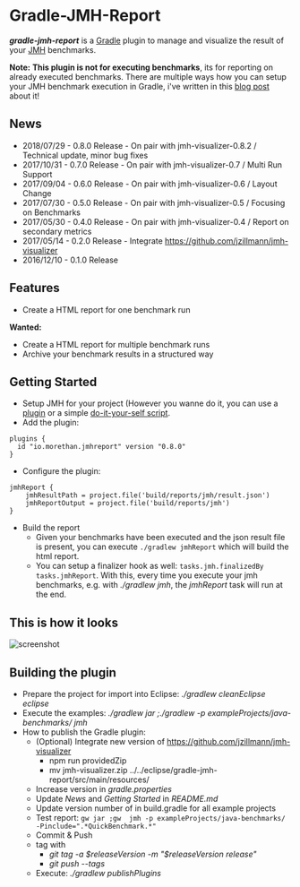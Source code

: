 # Gradle-JMH-Report

**_gradle-jmh-report_** is a [Gradle](http://gradle.org) plugin to manage and visualize the result of your [JMH](http://openjdk.java.net/projects/code-tools/jmh/) benchmarks.

**Note:** **This plugin is not for executing benchmarks**, its for reporting on already executed benchmarks. There are multiple ways how you can setup your JMH benchmark execution in Gradle, i've written in this [blog post](https://blog.morethan.io/jmh-with-gradle-from-easy-to-simple-dc872d57cf7f) about it!


## News

- 2018/07/29 - 0.8.0 Release - On pair with jmh-visualizer-0.8.2 / Technical update, minor bug fixes
- 2017/10/31 - 0.7.0 Release - On pair with jmh-visualizer-0.7 / Multi Run Support
- 2017/09/04 - 0.6.0 Release - On pair with jmh-visualizer-0.6 / Layout Change
- 2017/07/30 - 0.5.0 Release - On pair with jmh-visualizer-0.5 / Focusing on Benchmarks
- 2017/05/30 - 0.4.0 Release - On pair with jmh-visualizer-0.4 / Report on secondary metrics
- 2017/05/14 - 0.2.0 Release - Integrate https://github.com/jzillmann/jmh-visualizer
- 2016/12/10 - 0.1.0 Release



## Features

- Create a HTML report for one benchmark run

**Wanted:**
- Create a HTML report for multiple benchmark runs 
- Archive your benchmark results in a structured way


## Getting Started
- Setup JMH for your project (However you wanne do it, you can use a [plugin](https://github.com/melix/jmh-gradle-plugin) or a simple [do-it-your-self script](exampleProjects/jmh.gradle). 
- Add the plugin:
```
plugins {
  id "io.morethan.jmhreport" version "0.8.0"
}
```
- Configure the plugin:
```
jmhReport {
    jmhResultPath = project.file('build/reports/jmh/result.json')
    jmhReportOutput = project.file('build/reports/jmh')
}
```
- Build the report
  - Given your benchmarks have been executed and the json result file is present, you can execute ```./gradlew jmhReport``` which will build the html report.
  - You can setup a finalizer hook as well: ```tasks.jmh.finalizedBy tasks.jmhReport```. With this, every time you execute your jmh benchmarks, e.g. with _./gradlew jmh_, the _jmhReport_ task will run at the end.


## This is how it looks

![screenshot](https://cloud.githubusercontent.com/assets/148472/26032319/ace91322-3890-11e7-9d0e-7314020a8953.png)


## Building the plugin
- Prepare the project for import into Eclipse: _./gradlew cleanEclipse eclipse_
- Execute the examples: _./gradlew jar ;./gradlew -p exampleProjects/java-benchmarks/ jmh_
- How to publish the Gradle plugin:
  - (Optional) Integrate new version of https://github.com/jzillmann/jmh-visualizer
    - npm run providedZip
    - mv jmh-visualizer.zip ../../eclipse/gradle-jmh-report/src/main/resources/
  - Increase version in _gradle.properties_
  - Update _News_ and _Getting Started_ in _README.md_
  - Update version number of in build.gradle for all example projects
  - Test report: ```gw jar ;gw  jmh -p exampleProjects/java-benchmarks/ -Pinclude=".*QuickBenchmark.*"```
  - Commit & Push
  - tag with
    - _git tag -a $releaseVersion -m "$releaseVersion release"_
    - _git push --tags_
  - Execute: _./gradlew publishPlugins_

